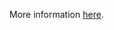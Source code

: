 More information [here](https://docs.prismacloud.io/en/enterprise-edition/policy-reference/azure-policies/azure-general-policies/azr-general-178).
